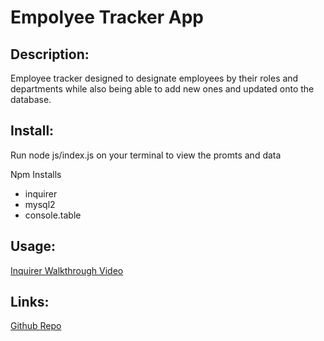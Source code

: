 # Empolyee Tracker App

## Description:
Employee tracker designed to designate employees by their roles and departments while also being able to add new ones and updated onto the database.


## Install:
Run node js/index.js on your terminal to view the promts and data

Npm Installs
- inquirer
- mysql2
- console.table

## Usage:
[Inquirer Walkthrough Video](https://user-images.githubusercontent.com/112823750/216737401-77af6c20-d153-4321-beb2-64b039e8e420.webm)



## Links:
[Github Repo](https://github.com/jon-dev092/empolyeeTracker)
















